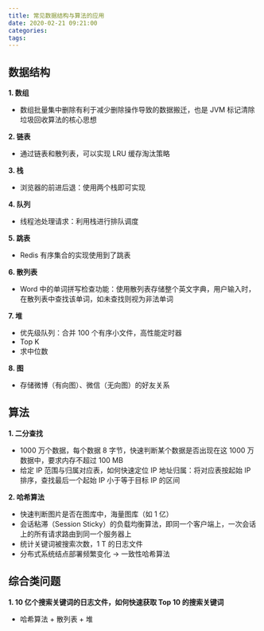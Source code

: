 ```yaml
---
title: 常见数据结构与算法的应用
date: 2020-02-21 09:21:00
categories: 
tags:
---
```

## 数据结构
**1. 数组**  
- 数组批量集中删除有利于减少删除操作导致的数据搬迁，也是 JVM 标记清除垃圾回收算法的核心思想

**2. 链表**  
- 通过链表和散列表，可以实现 LRU 缓存淘汰策略

**3. 栈**  
- 浏览器的前进后退：使用两个栈即可实现

**4. 队列**  
- 线程池处理请求：利用栈进行排队调度

**5. 跳表**  
- Redis 有序集合的实现使用到了跳表

**6. 散列表**  
- Word 中的单词拼写检查功能：使用散列表存储整个英文字典，用户输入时，在散列表中查找该单词，如未查找则视为非法单词

**7. 堆**  
- 优先级队列：合并 100 个有序小文件，高性能定时器
- Top K
- 求中位数

**8. 图**  
- 存储微博（有向图）、微信（无向图）的好友关系

## 算法
**1. 二分查找**
- 1000 万个数据，每个数据 8 字节，快速判断某个数据是否出现在这 1000 万 数据中，要求内存不超过 100 MB
- 给定 IP 范围与归属对应表，如何快速定位 IP 地址归属：将对应表按起始 IP 排序，查找最后一个起始 IP 小于等于目标 IP 的区间

**2. 哈希算法**
- 快速判断图片是否在图库中，海量图库（如 1 亿）
- 会话粘滞（Session Sticky）的负载均衡算法，即同一个客户端上，一次会话上的所有请求路由到同一个服务器上
- 统计关键词被搜索次数，1 T 的日志文件
- 分布式系统结点部署频繁变化 -> 一致性哈希算法

## 综合类问题
**1. 10 亿个搜索关键词的日志文件，如何快速获取 Top 10 的搜索关键词**  
- 哈希算法 + 散列表 + 堆

